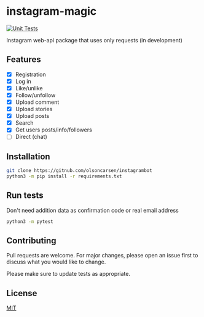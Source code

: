 # instagram-magic

[![Unit Tests](https://github.com/olsoncarsen/instagram-magic/actions/workflows/test.yml/badge.svg)](https://github.com/olsoncarsen/instagram-magic/actions/workflows/test.yml)

Instagram web-api package that uses only requests (in development)

## Features

- [x] Registration
- [x] Log in 
- [x] Like/unlike
- [x] Follow/unfollow 
- [x] Upload comment
- [x] Upload stories 
- [x] Upload posts 
- [x] Search 
- [x] Get users posts/info/followers
- [ ] Direct (chat) 

## Installation

```bash
git clone https://gitnub.com/olsoncarsen/instagrambot
python3 -m pip install -r requirements.txt
```

## Run tests 

Don't need addition data as confirmation code or real email address 

```bash
python3 -m pytest
```

## Contributing
Pull requests are welcome. For major changes, please open an issue first to discuss what you would like to change.

Please make sure to update tests as appropriate.

## License
[MIT](https://choosealicense.com/licenses/mit/)
